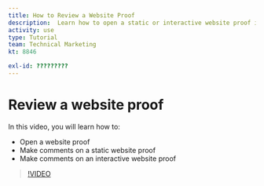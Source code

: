```yaml
---
title: How to Review a Website Proof
description:  Learn how to open a static or interactive website proof in [!DNL Adobe Workfront] and make comments. 
activity: use
type: Tutorial
team: Technical Marketing
kt: 8846

exl-id: ?????????
---
```

# Review a website proof

In this video, you will learn how to:

* Open a website proof
* Make comments on a static website proof
* Make comments on an interactive website proof

>[!VIDEO](https://video.tv.adobe.com/v/335143/?quality=12)

<!--
## Learn more
* Review an interactive proof
* Review a static proof
-->
